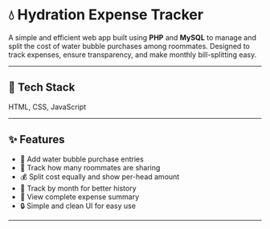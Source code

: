 # 💧 Hydration Expense Tracker

A simple and efficient web app built using **PHP** and **MySQL** to manage and split the cost of water bubble purchases among roommates. Designed to track expenses, ensure transparency, and make monthly bill-splitting easy.

---

## 🧰 Tech Stack

HTML, CSS, JavaScript


---

## ✨ Features

- 🚰 Add water bubble purchase entries
- 👥 Track how many roommates are sharing
- 💰 Split cost equally and show per-head amount
- 📅 Track by month for better history
- 🧾 View complete expense summary
- 🔒 Simple and clean UI for easy use

---


